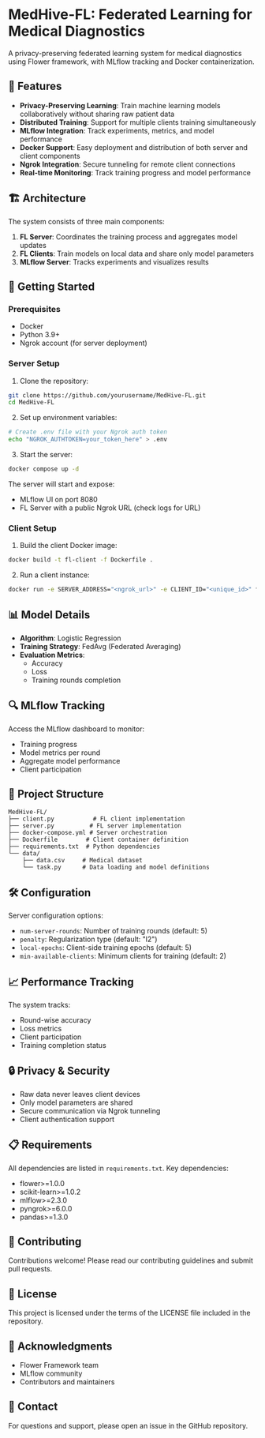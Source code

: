 # MedHive-FL: Federated Learning for Medical Diagnostics

A privacy-preserving federated learning system for medical diagnostics using Flower framework, with MLflow tracking and Docker containerization.

## 🌟 Features

- **Privacy-Preserving Learning**: Train machine learning models collaboratively without sharing raw patient data
- **Distributed Training**: Support for multiple clients training simultaneously
- **MLflow Integration**: Track experiments, metrics, and model performance
- **Docker Support**: Easy deployment and distribution of both server and client components
- **Ngrok Integration**: Secure tunneling for remote client connections
- **Real-time Monitoring**: Track training progress and model performance

## 🏗️ Architecture

The system consists of three main components:

1. **FL Server**: Coordinates the training process and aggregates model updates
2. **FL Clients**: Train models on local data and share only model parameters
3. **MLflow Server**: Tracks experiments and visualizes results

## 🚀 Getting Started

### Prerequisites

- Docker
- Python 3.9+
- Ngrok account (for server deployment)

### Server Setup

1. Clone the repository:
```bash
git clone https://github.com/yourusername/MedHive-FL.git
cd MedHive-FL
```

2. Set up environment variables:
```bash
# Create .env file with your Ngrok auth token
echo "NGROK_AUTHTOKEN=your_token_here" > .env
```

3. Start the server:
```bash
docker compose up -d
```

The server will start and expose:
- MLflow UI on port 8080
- FL Server with a public Ngrok URL (check logs for URL)

### Client Setup

1. Build the client Docker image:
```bash
docker build -t fl-client -f Dockerfile .
```

2. Run a client instance:
```bash
docker run -e SERVER_ADDRESS="<ngrok_url>" -e CLIENT_ID="<unique_id>" fl-client
```

## 📊 Model Details

- **Algorithm**: Logistic Regression
- **Training Strategy**: FedAvg (Federated Averaging)
- **Evaluation Metrics**: 
  - Accuracy
  - Loss
  - Training rounds completion

## 🔍 MLflow Tracking

Access the MLflow dashboard to monitor:
- Training progress
- Model metrics per round
- Aggregate model performance
- Client participation

## 📁 Project Structure

```
MedHive-FL/
├── client.py           # FL client implementation
├── server.py          # FL server implementation
├── docker-compose.yml # Server orchestration
├── Dockerfile        # Client container definition
├── requirements.txt  # Python dependencies
└── data/
    ├── data.csv     # Medical dataset
    └── task.py      # Data loading and model definitions
```

## 🛠️ Configuration

Server configuration options:
- `num-server-rounds`: Number of training rounds (default: 5)
- `penalty`: Regularization type (default: "l2")
- `local-epochs`: Client-side training epochs (default: 5)
- `min-available-clients`: Minimum clients for training (default: 2)

## 📈 Performance Tracking

The system tracks:
- Round-wise accuracy
- Loss metrics
- Client participation
- Training completion status

## 🔒 Privacy & Security

- Raw data never leaves client devices
- Only model parameters are shared
- Secure communication via Ngrok tunneling
- Client authentication support

## 📋 Requirements

All dependencies are listed in `requirements.txt`. Key dependencies:
- flower>=1.0.0
- scikit-learn>=1.0.2
- mlflow>=2.3.0
- pyngrok>=6.0.0
- pandas>=1.3.0

## 🤝 Contributing

Contributions welcome! Please read our contributing guidelines and submit pull requests.

## 📄 License

This project is licensed under the terms of the LICENSE file included in the repository.

## 🙏 Acknowledgments

- Flower Framework team
- MLflow community
- Contributors and maintainers

## 📧 Contact

For questions and support, please open an issue in the GitHub repository.